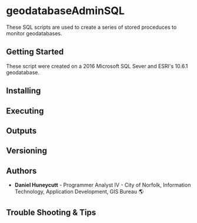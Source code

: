 # geodatabaseAdminSQL

These SQL scripts are used to create a series of stored proceduces to monitor geodatabases.

## Getting Started

These script were created on a 2016 Microsoft SQL Sever and ESRI's 10.6.1 geodatabase.

## Installing

## Executing

## Outputs

## Versioning

## Authors

* **Daniel Huneycutt** - Programmer Analyst IV - City of Norfolk, Information Technology, Application Development, GIS Bureau :earth_americas:

## Trouble Shooting & Tips
